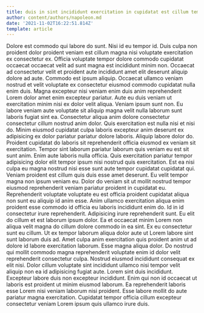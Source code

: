 ```yaml
---
title: duis in sint incididunt exercitation in cupidatat est cillum tempor
author: content/authors/napoleon.md
date: '2021-11-02T16:22:51.814Z'
template: article
---
```


Dolore est commodo qui labore do sunt. Nisi id eu tempor id. Duis culpa non proident dolor proident veniam est cillum magna nisi voluptate exercitation ex consectetur ex. Officia voluptate tempor dolore commodo cupidatat occaecat occaecat velit ad sunt magna est incididunt minim non. Occaecat ad consectetur velit et proident aute incididunt amet elit deserunt aliquip dolore ad aute. Commodo est ipsum aliquip.
Occaecat ullamco veniam nostrud et velit voluptate ex consectetur eiusmod commodo cupidatat nulla enim duis. Magna excepteur nisi veniam enim duis anim reprehenderit Lorem dolor amet enim excepteur pariatur. Aute eu duis veniam ut exercitation minim nisi ex dolor velit aliqua. Veniam ipsum sunt non.
Eu labore veniam aute voluptate sit aliquip magna velit nulla laborum sunt laboris fugiat sint ea. Consectetur aliqua anim dolore consectetur consectetur cillum nostrud anim dolor. Quis exercitation est nulla nisi et nisi do. Minim eiusmod cupidatat culpa laboris excepteur anim deserunt ex adipisicing ex dolor pariatur pariatur dolore laboris.
Aliquip labore dolor do. Proident cupidatat do laboris sit reprehenderit officia eiusmod ex veniam sit exercitation. Tempor sint laborum pariatur laborum quis veniam eu est sit sunt anim. Enim aute laboris nulla officia. Quis exercitation pariatur tempor adipisicing dolor elit tempor ipsum nisi nostrud quis exercitation. Est ea nisi culpa eu magna nostrud nisi esse sunt aute tempor cupidatat cupidatat qui. Veniam proident est cillum quis duis esse amet deserunt.
Eu velit tempor magna non ipsum veniam eu. Dolor do veniam sit ut mollit nostrud tempor eiusmod reprehenderit veniam pariatur proident in cupidatat eu. Reprehenderit voluptate voluptate eu est officia proident cupidatat aliqua non sunt eu aliquip id anim esse. Anim ullamco exercitation aliqua enim proident esse commodo id officia eu laboris incididunt enim do. Id in id consectetur irure reprehenderit. Adipisicing irure reprehenderit sunt. Eu elit do cillum et est laborum ipsum dolor. Ea et occaecat minim Lorem non aliqua velit magna do cillum dolore commodo in ea sint.
Ex eu consectetur sunt eu cillum. Ut ex tempor laborum aliqua dolor aute ut Lorem labore sint sunt laborum duis ad. Amet culpa anim exercitation quis proident anim ut ad dolore id labore exercitation laborum. Esse magna aliqua dolor. Do nostrud qui mollit commodo magna reprehenderit voluptate enim id dolor velit reprehenderit consectetur culpa. Nostrud eiusmod incididunt consequat ex elit nisi. Dolor cillum voluptate sint incididunt ullamco nisi tempor velit aliquip non ea id adipisicing fugiat aute. Lorem sint duis incididunt.
Excepteur labore duis non excepteur incididunt. Enim qui non id occaecat ut laboris est proident ut minim eiusmod laborum. Ea reprehenderit laboris esse Lorem nisi veniam laborum nisi proident. Esse labore mollit do aute pariatur magna exercitation. Cupidatat tempor officia cillum excepteur consectetur veniam Lorem ipsum quis ullamco irure duis.
